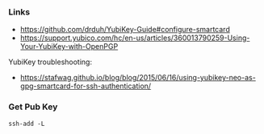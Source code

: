 ### Links
- https://github.com/drduh/YubiKey-Guide#configure-smartcard
- https://support.yubico.com/hc/en-us/articles/360013790259-Using-Your-YubiKey-with-OpenPGP

YubiKey troubleshooting:
- https://stafwag.github.io/blog/blog/2015/06/16/using-yubikey-neo-as-gpg-smartcard-for-ssh-authentication/

### Get Pub Key
`ssh-add -L`
